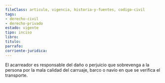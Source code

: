 ```yaml
---
fileClass: articulo, vigencia, historia-y-fuentes, codigo-civil
tags:
- derecho-civil
- derecho-privado
estado: vigente
tipo: inciso
libro:
titulo:
parrafo:
corriente-juridica:
---
```

El acarreador es responsable del daño o perjuicio que sobrevenga a la persona por la mala calidad del carruaje, barco o navío en que se verifica el transporte.